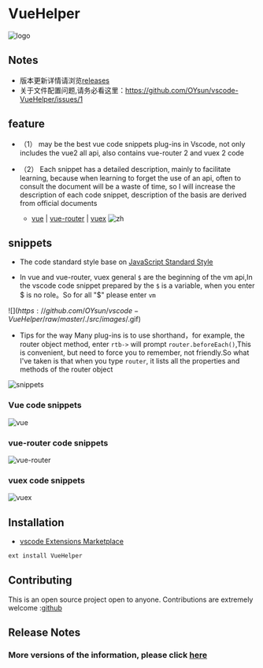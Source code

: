 # VueHelper

 ![logo](https://github.com/OYsun/vscode-VueHelper/raw/master/./src/images/logo.jpg)

## Notes

- 版本更新详情请浏览[releases](https://github.com/OYsun/vscode-VueHelper/releases)
- 关于文件配置问题,请务必看这里：https://github.com/OYsun/vscode-VueHelper/issues/1

## feature
- （1） may be the best vue code snippets plug-ins in Vscode, not only includes the vue2 all api, also contains vue-router 2 and vuex 2 code 

- （2） Each snippet has a detailed description, mainly to facilitate learning, because when learning to forget the use of an api, often to consult the document will be a waste of time, so I will increase the description of each code snippet, description of the basis are derived from official documents 
    - [vue](http://cn.vuejs.org/) | [vue-router](https://router.vuejs.org/zh-cn/) |  [vuex](https://vuex.vuejs.org/zh-cn/)
![zh](https://github.com/OYsun/vscode-VueHelper/raw/master/./src/images/description.gif)



## snippets

- The code standard style base on [JavaScript Standard Style](https://github.com/feross/standard/blob/master/RULES.md#javascript-standard-style) 

- In vue and vue-router, vuex general `$` are the beginning of the vm api,In the vscode code snippet prepared by the `$` is a variable, when you enter $ is no role。So for all "$" please enter `vm` 

![$](https://github.com/OYsun/vscode-VueHelper/raw/master/./src/images/$.gif)

- Tips for the way Many plug-ins is to use shorthand，for example, the router object method, enter `rtb->` will prompt `router.beforeEach()`,This is convenient, but need to force you to remember, not friendly.So what I've taken is that when you type `router`, it lists all the properties and methods of the router object 

![snippets](https://github.com/OYsun/vscode-VueHelper/raw/master/./src/images/snippet.gif)

### Vue code snippets

![vue](https://github.com/OYsun/vscode-VueHelper/raw/master/./src/images/VueSnippets.gif)


### vue-router code snippets

![vue-router](https://github.com/OYsun/vscode-VueHelper/raw/master/./src/images/VueRouterSnippets.gif)


### vuex code snippets

![vuex](https://github.com/OYsun/vscode-VueHelper/raw/master/./src/images/VuexSnippets.gif)


## Installation

* [vscode Extensions Marketplace](https://marketplace.visualstudio.com/items?itemName=oysun.vuehelper)
```javascript
ext install VueHelper
```

## Contributing
This is an open source project open to anyone. Contributions are extremely welcome :[github](https://github.com/OYsun/vscode-VueHelper) 

## Release Notes

### More versions of the information, please click [here](https://github.com/OYsun/vscode-VueHelper/releases) 


